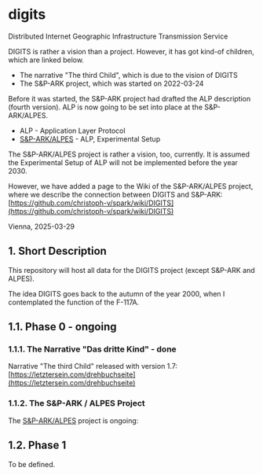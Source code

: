 # digits
Distributed Internet Geographic Infrastructure Transmission Service

DIGITS is rather a vision than a project. However, it has got kind-of children,
which are linked below.

- The narrative "The third Child", which is due to the vision of DIGITS
- The S&P-ARK project, which was started on 2022-03-24

Before it was started, the S&P-ARK project had drafted the ALP description
(fourth version). ALP is now going to be set into place at the
S&P-ARK/ALPES.

- ALP - Application Layer Protocol
- [S&P-ARK/ALPES](https://github.com/christoph-v/spark) - ALP, Experimental Setup

The S&P-ARK/ALPES project is rather a vision, too, currently. It is assumed the
Experimental Setup of ALP will not be implemented before the year 2030.

However, we have added a page to the Wiki of the S&P-ARK/ALPES project, where we
describe the connection between DIGITS and S&P-ARK:
[https://github.com/christoph-v/spark/wiki/DIGITS](https://github.com/christoph-v/spark/wiki/DIGITS)

Vienna, 2025-03-29

## 1. Short Description

This repository will host all data for the DIGITS project (except S&P-ARK and
ALPES).

The idea DIGITS goes back to the autumn of the year 2000, when I
contemplated the function of the F-117A.

## 1.1. Phase 0 - ongoing

### 1.1.1. The Narrative "Das dritte Kind" - done

Narrative "The third Child" released with version 1.7:
[https://letztersein.com/drehbuchseite](https://letztersein.com/drehbuchseite)

### 1.1.2. The S&P-ARK / ALPES Project

The [S&P-ARK/ALPES](https://github.com/christoph-v/spark) project is ongoing:

## 1.2. Phase 1

To be defined.
